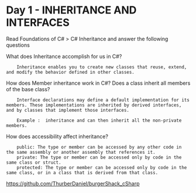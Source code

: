 # Day 1 - INHERITANCE AND INTERFACES

Read Foundations of C# > C# Inheritance and answer the following questions

What does Inheritance accomplish for us in C#?

        Inheritance enables you to create new classes that reuse, extend, and modify the behavior defined in other classes.

How does Member inheritance work in C#? Does a class inherit all members of the base class?

        Interface declarations may define a default implementation for its members. These implementations are inherited by derived interfaces, and by classes that implement those interfaces.

        Example :  inheritance and can then inherit all the non-private members.

How does accessibility affect inheritance?

        public: The type or member can be accessed by any other code in the same assembly or another assembly that references it.
        private: The type or member can be accessed only by code in the same class or struct.
        protected: The type or member can be accessed only by code in the same class, or in a class that is derived from that class.

https://github.com/ThurberDaniel/burgerShack_cSharp
